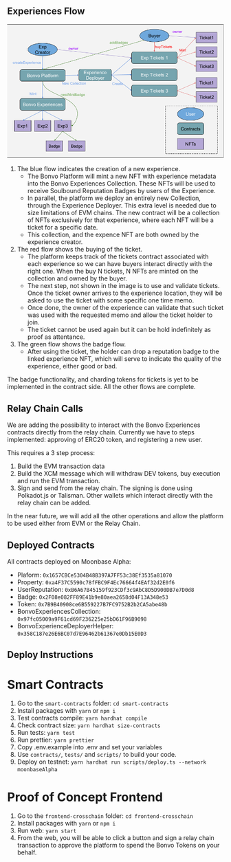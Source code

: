 ## Experiences Flow

![Experiences Flow](./BonvoXP.png "Experiences Flow")

1. The blue flow indicates the creation of a new experience.
    * The Bonvo Platform will mint a new NFT with experience metadata into the Bonvo Experiences Collection. These NFTs will be used to receive Soulbound Reputation Badges by users of the Experience.
    * In parallel, the platform we deploy an entirely new Collection, through the Experience Deployer. This extra level is needed due to size limitations of EVM chains. The new contract will be a collection of NFTs exclusively for that experience, where each NFT will be a ticket for a specific date.
    * This collection, and the expence NFT are both owned by the experience creator.
2. The red flow shows the buying of the ticket. 
    * The platform keeps track of the tickets contract associated with each experience so we can have buyers interact directly with the right one. When the buy N tickets, N NFTs are minted on the collection and owned by the buyer.
    * The next step, not shown in the image is to use and validate tickets. Once the ticket owner arrives to the experience location, they will be asked to use the ticket with some specific one time memo.
    * Once done, the owner of the experience can validate that such ticket was used with the requested memo and allow the ticket holder to join.
    * The ticket cannot be used again but it can be hold indefinitely as proof as attentance.
3. The green flow shows the badge flow.
    * After using the ticket, the holder can drop a reputation badge to the linked experience NFT, which will serve to indicate the quality of the experience, either good or bad.

The badge functionality, and charding tokens for tickets is yet to be implemented in the contract side. All the other flows are complete.

## Relay Chain Calls
We are adding the possibility to interact with the Bonvo Experiences contracts directly from the relay chain. Currently we have to steps implemented: approving of ERC20 token, and registering a new user. 

This requires a 3 step process:
1. Build the EVM transaction data
2. Build the XCM message which will withdraw DEV tokens, buy execution and run the EVM transaction.
3. Sign and send from the relay chain. The signing is done using Polkadot.js or Talisman. Other wallets which interact directly with the relay chain can be added.

In the near future, we will add all the other operations and allow the platform to be used either from EVM or the Relay Chain.

## Deployed Contracts

All contracts deployed on Moonbase Alpha:
* Plaform: `0x1657CBCe5304B48B397A7FF53c38Ef3535a81070`
* Property: `0xa4F37C5590c78fFBC9F4Ec76664f4EAf32d2E0f6`
* UserReputation: `0xB6A67B45159f923CDf3c9AbC8D5D900DB7e7D0d8`
* Badge: `0x2F08e082FF89E41b9e80aea2658d04F13A348e53`
* Token: `0x7B9B40908ce6B559227B7FC9752B2b2CA5abe48b`
* BonvoExperiencesCollection: `0x97fc05009a9F61cd69F236225e25bD61F96B9098`
* BonvoExperienceDeployerHelper: `0x358C187e26E6BC07d7E96462b61367e0Db15E0D3`


## Deploy Instructions

# Smart Contracts
1. Go to the `smart-contracts` folder: `cd smart-contracts`
2. Install packages with `yarn` or `npm i`
3. Test contracts compile: `yarn hardhat compile`
4. Check contract size: `yarn hardhat size-contracts`
5. Run tests: `yarn test`
6. Run prettier: `yarn prettier`
7. Copy .env.example into .env and set your variables
8. Use `contracts/`, `tests/` and `scripts/` to build your code.
9. Deploy on testnet: `yarn hardhat run scripts/deploy.ts --network moonbaseAlpha`

# Proof of Concept Frontend
1. Go to the `frontend-crosschain` folder: `cd frontend-crosschain`
2. Install packages with `yarn` or `npm i`
3. Run web: `yarn start`
4. From the web, you will be able to click a button and sign a relay chain transaction to approve the platform to spend the Bonvo Tokens on your behalf.
